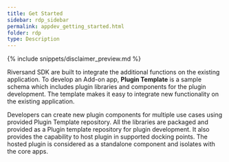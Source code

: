 ```yaml
---
title: Get Started
sidebar: rdp_sidebar
permalink: appdev_getting_started.html
folder: rdp
type: Description
---
```


{% include snippets/disclaimer_preview.md %}         

Riversand SDK are built to integrate the additional functions on the existing application. To develop an Add-on app, **Plugin Template** is a sample schema which includes plugin libraries and components for the plugin development. The template makes it easy to integrate new functionality on the existing application. 

Developers can create new plugin components for multiple use cases using provided Plugin Template repository. All the libraries are packaged and provided as a Plugin template repository for plugin development. It also provides the capability to host plugin in supported docking points. The hosted plugin is considered as a standalone component and isolates with the core apps.
